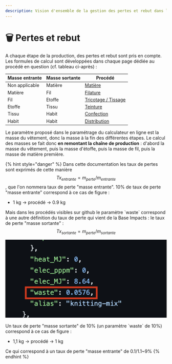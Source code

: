 ```yaml
---
description: Vision d'ensemble de la gestion des pertes et rebut dans l'outil
---
```


# 🗑️ Pertes et rebut

A chaque étape de la production, des pertes et rebut sont pris en compte. Les formules de calcul sont développées dans chaque page dédiée au procédé en question (cf. tableau ci-après) :

| Masse entrante | Masse sortante | Procédé                                                                                                               |
| -------------- | -------------- | --------------------------------------------------------------------------------------------------------------------- |
| Non applicable | Matière        | [Matière](https://fabrique-numerique.gitbook.io/ecobalyse/textile/etapes-du-cycle-de-vie/etape-1-matieres)            |
| Matière        | Fil            | [Filature](https://fabrique-numerique.gitbook.io/ecobalyse/textile/etapes-du-cycle-de-vie/etape-2-fabrication-du-fil) |
| Fil            | Etoffe         | [Tricotage / Tissage](tricotage-tissage.md)                                                                           |
| Etoffe         | Tissu          | [Teinture](ennoblissement/)                                                                                           |
| Tissu          | Habit          | [Confection](confection.md)                                                                                           |
| Habit          | Habit          | [Distribution](distribution.md)                                                                                       |

Le paramètre proposé dans le paramétrage du calculateur en ligne est la masse du vêtement, donc la masse à la fin des différentes étapes. Le calcul des masses se fait donc **en remontant la chaîne de production** : d'abord la masse du vêtement, puis la masse d'étoffe, puis la masse de fil, puis la masse de matière première.



{% hint style="danger" %}
Dans cette documentation les taux de pertes sont exprimés de cette manière  $$Tx_{entrante}=m_{perte}/m_{entrante}$$, que l'on nommera taux de perte "masse entrante". 10% de taux de perte "masse entrante" correspond à ce cas de figure :&#x20;

* 1 kg -> procédé -> 0.9 kg

Mais dans les procédés visibles sur github le paramètre \`waste\` correspond à une autre définition du taux de perte qui vient de la Base Impacts : le taux de perte "masse sortante" :  $$Tx_{sortante}=m_{perte}/m_{sortante}$$

![](<../../.gitbook/assets/image (111).png>)&#x20;

Un taux de perte "masse sortante" de 10% (un paramètre \`waste\` de 10%) correspond à ce cas de figure :

* 1,1 kg -> procédé -> 1 kg

Ce qui correspond à un taux de perte "masse entrante" de 0.1/1.1\~9%
{% endhint %}

&#x20;

